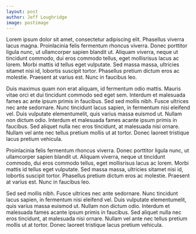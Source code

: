 ```yaml
---
layout: post
author: Jeff Loughridge
image: postimage
---
```


Lorem ipsum dolor sit amet, consectetur adipiscing elit. Phasellus viverra lacus magna. Proinlacinia felis fermentum rhoncus viverra. Donec porttitor ligula nunc, ut ullamcorper sapien blandit ut. Aliquam viverra, neque ut tincidunt commodo, dui eros commodo tellus, eget mollisrisus lacus ac lorem. Morbi mattis id tellus eget vulputate. Sed massa massa, ultricies sitamet nisi id, lobortis suscipit tortor. Phasellus pretium dictum eros ac molestie. Praesent at varius est. Nunc in faucibus leo.

Duis maximus quam non erat aliquam, id fermentum odio mattis. Mauris vitae orci et dui tincidunt commodo sed eget sem. Interdum et malesuada fames ac ante ipsum primis in faucibus. Sed sed mollis nibh. Fusce ultrices nec ante sedornare. Nunc tincidunt lacus sapien, in fermentum nisi eleifend vel. Duis vulputate elementumelit, quis varius massa euismod ut. Nullam non dictum odio. Interdum et malesuada fames acante ipsum primis in faucibus. Sed aliquet nulla nec eros tincidunt, at malesuada nisi ornare. Nullam vel ante nec tellus pretium mollis ut at tortor. Donec laoreet tristique lacus pretium vehicula.

Proinlacinia felis fermentum rhoncus viverra. Donec porttitor ligula nunc, ut ullamcorper sapien blandit ut. Aliquam viverra, neque ut tincidunt commodo, dui eros commodo tellus, eget mollisrisus lacus ac lorem. Morbi mattis id tellus eget vulputate. Sed massa massa, ultricies sitamet nisi id, lobortis suscipit tortor. Phasellus pretium dictum eros ac molestie. Praesent at varius est. Nunc in faucibus leo.

Sed sed mollis nibh. Fusce ultrices nec ante sedornare. Nunc tincidunt lacus sapien, in fermentum nisi eleifend vel. Duis vulputate elementumelit, quis varius massa euismod ut. Nullam non dictum odio. Interdum et malesuada fames acante ipsum primis in faucibus. Sed aliquet nulla nec eros tincidunt, at malesuada nisi ornare. Nullam vel ante nec tellus pretium mollis ut at tortor. Donec laoreet tristique lacus pretium vehicula.